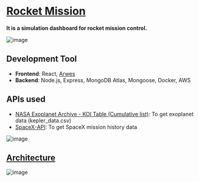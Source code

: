 # [Rocket Mission](http://13.212.254.17:5000/)
**It is a simulation dashboard for rocket mission control.**

![image](https://user-images.githubusercontent.com/64058170/157267476-718c1432-d902-4d62-bb19-abdb851b8006.png)

## Development Tool
- **Frontend**: React, [Arwes](https://arwes.dev/)
- **Backend**: Node.js, Express, MongoDB Atlas, Mongoose, Docker, AWS

## APIs used
- [NASA Exoplanet Archive - KOI Table (Cumulative list)](https://exoplanetarchive.ipac.caltech.edu/docs/data.html): To get exoplanet data (kepler_data.csv)
- [SpaceX-API](https://github.com/r-spacex/SpaceX-API): To get SpaceX mission history data

![image](https://user-images.githubusercontent.com/64058170/157365065-a6015113-bd02-46fb-8449-b8374b9b2fea.png)

## [Architecture](https://lucid.app/lucidchart/6b66deba-13ba-45d9-b8a9-a5505d1f7485/edit?invitationId=inv_85396e4a-1c8e-49ea-89a1-5dc8aee832fd)
![image](https://user-images.githubusercontent.com/64058170/159128440-5f4a9f22-cd3a-46c4-b229-58868cfdcb16.png)


